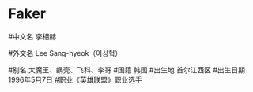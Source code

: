 # Faker

#中文名 李相赫

#外文名 Lee Sang-hyeok（이상혁）

#别名 大魔王、蜗壳、飞科、李哥
#国籍 韩国
#出生地 首尔江西区
#出生日期 1996年5月7日
#职业《英雄联盟》职业选手
